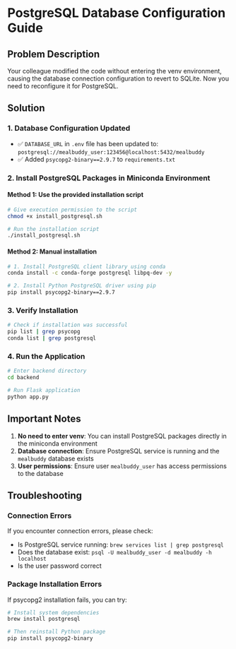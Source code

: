 # PostgreSQL Database Configuration Guide

## Problem Description
Your colleague modified the code without entering the venv environment, causing the database connection configuration to revert to SQLite. Now you need to reconfigure it for PostgreSQL.

## Solution

### 1. Database Configuration Updated
- ✅ `DATABASE_URL` in `.env` file has been updated to: `postgresql://mealbuddy_user:123456@localhost:5432/mealbuddy`
- ✅ Added `psycopg2-binary==2.9.7` to `requirements.txt`

### 2. Install PostgreSQL Packages in Miniconda Environment

#### Method 1: Use the provided installation script
```bash
# Give execution permission to the script
chmod +x install_postgresql.sh

# Run the installation script
./install_postgresql.sh
```

#### Method 2: Manual installation
```bash
# 1. Install PostgreSQL client library using conda
conda install -c conda-forge postgresql libpq-dev -y

# 2. Install Python PostgreSQL driver using pip
pip install psycopg2-binary==2.9.7
```

### 3. Verify Installation
```bash
# Check if installation was successful
pip list | grep psycopg
conda list | grep postgresql
```

### 4. Run the Application
```bash
# Enter backend directory
cd backend

# Run Flask application
python app.py
```

## Important Notes

1. **No need to enter venv**: You can install PostgreSQL packages directly in the miniconda environment
2. **Database connection**: Ensure PostgreSQL service is running and the `mealbuddy` database exists
3. **User permissions**: Ensure user `mealbuddy_user` has access permissions to the database

## Troubleshooting

### Connection Errors
If you encounter connection errors, please check:
- Is PostgreSQL service running: `brew services list | grep postgresql`
- Does the database exist: `psql -U mealbuddy_user -d mealbuddy -h localhost`
- Is the user password correct

### Package Installation Errors
If psycopg2 installation fails, you can try:
```bash
# Install system dependencies
brew install postgresql

# Then reinstall Python package
pip install psycopg2-binary
```